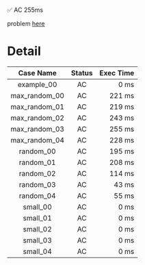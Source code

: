 ✅  AC  255ms

problem [here](https://judge.yosupo.jp/problem/point_set_range_composite)

# Detail

| Case Name | Status | Exec Time |
|:---------:|:------:|---------:|
| example_00 | AC | 0 ms |
| max_random_00 | AC | 221 ms |
| max_random_01 | AC | 219 ms |
| max_random_02 | AC | 243 ms |
| max_random_03 | AC | 255 ms |
| max_random_04 | AC | 228 ms |
| random_00 | AC | 195 ms |
| random_01 | AC | 208 ms |
| random_02 | AC | 114 ms |
| random_03 | AC | 43 ms |
| random_04 | AC | 55 ms |
| small_00 | AC | 0 ms |
| small_01 | AC | 0 ms |
| small_02 | AC | 0 ms |
| small_03 | AC | 0 ms |
| small_04 | AC | 0 ms |



